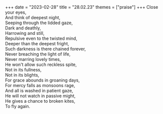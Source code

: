 +++
date = "2023-02-28"
title = "28.02.23"
themes = ["praise"]
+++
Close your eyes,  
And think of deepest night,  
Seeping through the lidded gaze,  
Dark and deathly,  
Harrowing and still,  
Repulsive even to the twisted mind,  
Deeper than the deepest fright,  
Such darkness is there chained forever,  
Never breaching the light of life,  
Never marring lovely times,  
He won't allow such reckless spite,  
Not in its fullness,  
Not in its blights,  
For grace abounds in groaning days,  
For mercy falls as monsoons rage,  
And all is washed in patient gaze,  
He will not watch in passive might,  
He gives a chance to broken kites,  
To fly again.
